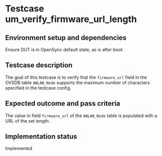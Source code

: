 # Testcase um_verify_firmware_url_length

## Environment setup and dependencies

Ensure DUT is in OpenSync default state, as is after boot.

## Testcase description

The goal of this testcase is to verify that the `firmware_url` field in the OVSDB table `AWLAN_Node` supports the
maximum number of characters specified in the testcase config.

## Expected outcome and pass criteria

The value in field `firmware_url` of the `AWLAN_Node` table is populated with a URL of the set length.

## Implementation status

Implemented
